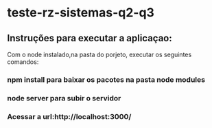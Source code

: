 # teste-rz-sistemas-q2-q3

## Instruções para executar a aplicaçao:
Com o node instalado,na pasta do porjeto, executar os seguintes comandos:
### npm install para baixar os pacotes na pasta node modules
### node server para subir o servidor
### Acessar a url:http://localhost:3000/
